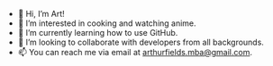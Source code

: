- 👋 Hi, I’m Art!
- 👀 I’m interested in cooking and watching anime.
- 🌱 I’m currently learning how to use GitHub.
- 💞️ I’m looking to collaborate with developers from all backgrounds.
- 📫 You can reach me via email at arthurfields.mba@gmail.com.

<!---
afields84/afields84 is a ✨ special ✨ repository because its `README.md` (this file) appears on your GitHub profile.
You can click the Preview link to take a look at your changes.
--->
